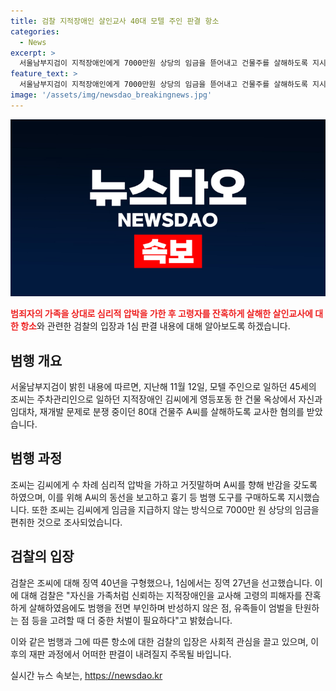 ```yaml
---
title: 검찰 지적장애인 살인교사 40대 모텔 주인 판결 항소
categories:
  - News
excerpt: >
  서울남부지검이 지적장애인에게 7000만원 상당의 임금을 뜯어내고 건물주를 살해하도록 지시한 40대 남성에 대한 1심 판결을 항소하고, 징역 27년을 선고받은 조 모(45)씨의 항소 심을 이끌어내며 검찰이 더 중한 처벌이 필요하다고 주장하는 사건이 논란을 빚고 있다. 지적장애인에게 심리적 압박을 가하고 살인을 교사한 혐의로 1심에서 징역 27년을 선고받은 조 씨는 지난해 11월 12일 주차관리인으로 일하던 지적장애인에게 옥상에서 건물주를 살해하도록 지시한 것으로 1심에서 판단되었다. A씨의 유족들은 엄벌을 요구하고 있으며, 검찰은 더 중한 처벌이 필요하다 주장하고 있다.
feature_text: >
  서울남부지검이 지적장애인에게 7000만원 상당의 임금을 뜯어내고 건물주를 살해하도록 지시한 40대 남성에 대한 1심 판결을 항소하고, 징역 27년을 선고받은 조 모(45)씨의 항소 심을 이끌어내며 검찰이 더 중한 처벌이 필요하다고 주장하는 사건이 논란을 빚고 있다. 지적장애인에게 심리적 압박을 가하고 살인을 교사한 혐의로 1심에서 징역 27년을 선고받은 조 씨는 지난해 11월 12일 주차관리인으로 일하던 지적장애인에게 옥상에서 건물주를 살해하도록 지시한 것으로 1심에서 판단되었다. A씨의 유족들은 엄벌을 요구하고 있으며, 검찰은 더 중한 처벌이 필요하다 주장하고 있다.
image: '/assets/img/newsdao_breakingnews.jpg'
---
```


<p><img src="/assets/img/newsdao_breakingnews.jpg" alt="cryptoinkorea 속보" /></p>

<p><b><span style="color: #ee2323;">범죄자의 가족을 상대로 심리적 압박을 가한 후 고령자를 잔혹하게 살해한 살인교사에 대한 항소</span></b>와 관련한 검찰의 입장과 1심 판결 내용에 대해 알아보도록 하겠습니다. </p>

<h2 data-ke-size="size26">범행 개요</h2>

<p>서울남부지검이 밝힌 내용에 따르면, 지난해 11월 12일, 모텔 주인으로 일하던 45세의 조씨는 주차관리인으로 일하던 지적장애인 김씨에게 영등포동 한 건물 옥상에서 자신과 임대차, 재개발 문제로 분쟁 중이던 80대 건물주 A씨를 살해하도록 교사한 혐의를 받았습니다.</p>

<h2 data-ke-size="size26">범행 과정</h2>

<p>조씨는 김씨에게 수 차례 심리적 압박을 가하고 거짓말하며 A씨를 향해 반감을 갖도록 하였으며, 이를 위해 A씨의 동선을 보고하고 흉기 등 범행 도구를 구매하도록 지시했습니다. 또한 조씨는 김씨에게 임금을 지급하지 않는 방식으로 7000만 원 상당의 임금을 편취한 것으로 조사되었습니다. </p>

<h2 data-ke-size="size26">검찰의 입장</h2>

<p>검찰은 조씨에 대해 징역 40년을 구형했으나, 1심에서는 징역 27년을 선고했습니다. 이에 대해 검찰은 "자신을 가족처럼 신뢰하는 지적장애인을 교사해 고령의 피해자를 잔혹하게 살해하였음에도 범행을 전면 부인하며 반성하지 않은 점, 유족들이 엄벌을 탄원하는 점 등을 고려할 때 더 중한 처벌이 필요하다"고 밝혔습니다.</p>

<p>이와 같은 범행과 그에 따른 항소에 대한 검찰의 입장은 사회적 관심을 끌고 있으며, 이후의 재판 과정에서 어떠한 판결이 내려질지 주목될 바입니다.</p>
실시간 뉴스 속보는, <a href="https://newsdao.kr" rel="dofollow">https://newsdao.kr</a>


